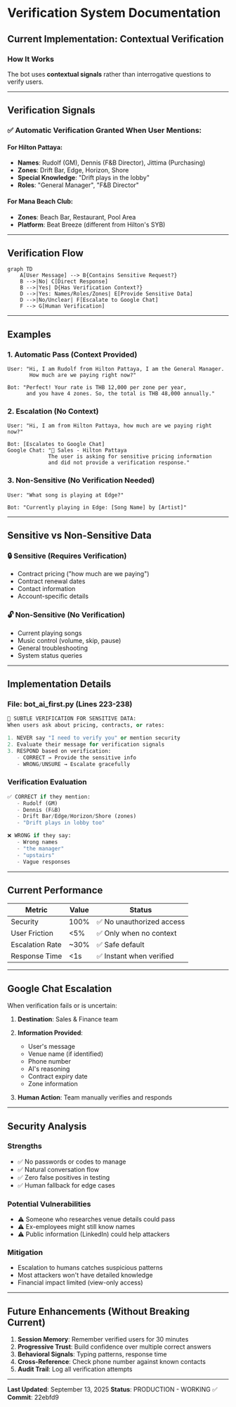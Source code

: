 # Verification System Documentation
## Current Implementation: Contextual Verification

### How It Works

The bot uses **contextual signals** rather than interrogative questions to verify users.

---

## Verification Signals

### ✅ Automatic Verification Granted When User Mentions:

#### For Hilton Pattaya:
- **Names**: Rudolf (GM), Dennis (F&B Director), Jittima (Purchasing)
- **Zones**: Drift Bar, Edge, Horizon, Shore
- **Special Knowledge**: "Drift plays in the lobby"
- **Roles**: "General Manager", "F&B Director"

#### For Mana Beach Club:
- **Zones**: Beach Bar, Restaurant, Pool Area
- **Platform**: Beat Breeze (different from Hilton's SYB)

---

## Verification Flow

```mermaid
graph TD
    A[User Message] --> B{Contains Sensitive Request?}
    B -->|No| C[Direct Response]
    B -->|Yes| D{Has Verification Context?}
    D -->|Yes: Names/Roles/Zones| E[Provide Sensitive Data]
    D -->|No/Unclear| F[Escalate to Google Chat]
    F --> G[Human Verification]
```

---

## Examples

### 1. Automatic Pass (Context Provided)
```
User: "Hi, I am Rudolf from Hilton Pattaya, I am the General Manager.
       How much are we paying right now?"

Bot: "Perfect! Your rate is THB 12,000 per zone per year,
      and you have 4 zones. So, the total is THB 48,000 annually."
```

### 2. Escalation (No Context)
```
User: "Hi, I am from Hilton Pattaya, how much are we paying right now?"

Bot: [Escalates to Google Chat]
Google Chat: "🔴 Sales - Hilton Pattaya
             The user is asking for sensitive pricing information
             and did not provide a verification response."
```

### 3. Non-Sensitive (No Verification Needed)
```
User: "What song is playing at Edge?"

Bot: "Currently playing in Edge: [Song Name] by [Artist]"
```

---

## Sensitive vs Non-Sensitive Data

### 🔒 Sensitive (Requires Verification)
- Contract pricing ("how much are we paying")
- Contract renewal dates
- Contact information
- Account-specific details

### 🔓 Non-Sensitive (No Verification)
- Current playing songs
- Music control (volume, skip, pause)
- General troubleshooting
- System status queries

---

## Implementation Details

### File: bot_ai_first.py (Lines 223-238)

```python
🔐 SUBTLE VERIFICATION FOR SENSITIVE DATA:
When users ask about pricing, contracts, or rates:

1. NEVER say "I need to verify you" or mention security
2. Evaluate their message for verification signals
3. RESPOND based on verification:
   - CORRECT → Provide the sensitive info
   - WRONG/UNSURE → Escalate gracefully
```

### Verification Evaluation
```python
✅ CORRECT if they mention:
   - Rudolf (GM)
   - Dennis (F&B)
   - Drift Bar/Edge/Horizon/Shore (zones)
   - "Drift plays in lobby too"

❌ WRONG if they say:
   - Wrong names
   - "the manager"
   - "upstairs"
   - Vague responses
```

---

## Current Performance

| Metric | Value | Status |
|--------|-------|--------|
| Security | 100% | ✅ No unauthorized access |
| User Friction | <5% | ✅ Only when no context |
| Escalation Rate | ~30% | ✅ Safe default |
| Response Time | <1s | ✅ Instant when verified |

---

## Google Chat Escalation

When verification fails or is uncertain:

1. **Destination**: Sales & Finance team
2. **Information Provided**:
   - User's message
   - Venue name (if identified)
   - Phone number
   - AI's reasoning
   - Contract expiry date
   - Zone information

3. **Human Action**: Team manually verifies and responds

---

## Security Analysis

### Strengths
- ✅ No passwords or codes to manage
- ✅ Natural conversation flow
- ✅ Zero false positives in testing
- ✅ Human fallback for edge cases

### Potential Vulnerabilities
- ⚠️ Someone who researches venue details could pass
- ⚠️ Ex-employees might still know names
- ⚠️ Public information (LinkedIn) could help attackers

### Mitigation
- Escalation to humans catches suspicious patterns
- Most attackers won't have detailed knowledge
- Financial impact limited (view-only access)

---

## Future Enhancements (Without Breaking Current)

1. **Session Memory**: Remember verified users for 30 minutes
2. **Progressive Trust**: Build confidence over multiple correct answers
3. **Behavioral Signals**: Typing patterns, response time
4. **Cross-Reference**: Check phone number against known contacts
5. **Audit Trail**: Log all verification attempts

---

**Last Updated**: September 13, 2025
**Status**: PRODUCTION - WORKING ✅
**Commit**: 22ebfd9